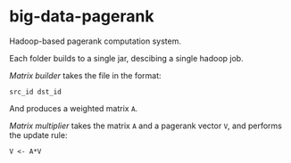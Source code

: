 # big-data-pagerank
Hadoop-based pagerank computation system.

Each folder builds to a single jar, descibing a single hadoop job.

*Matrix builder* takes the file in the format:

```
src_id dst_id
```	  

And produces a weighted matrix `A`.

*Matrix multiplier* takes the matrix `A` and a pagerank vector `V`, and performs the update rule:

```
V <- A*V
```

